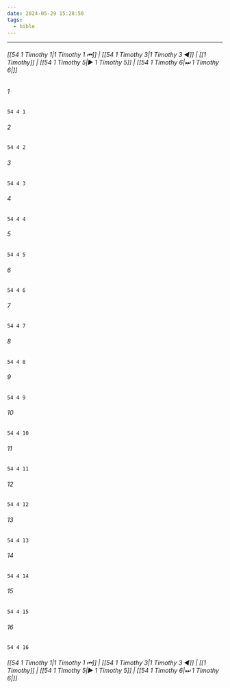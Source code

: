 ```yaml
---
date: 2024-05-29 15:28:50
tags:
  - bible
---
```

___

###### [[54 1 Timothy 1|1 Timothy 1 ⏮]] | [[54 1 Timothy 3|1 Timothy 3 ◀]] | [[1 Timothy]] | [[54 1 Timothy 5|▶ 1 Timothy 5]] | [[54 1 Timothy 6|⏭ 1 Timothy 6|]]

###### 1
``` verse
54 4 1 
```
###### 2
``` verse
54 4 2 
```
###### 3
``` verse
54 4 3 
```
###### 4
``` verse
54 4 4 
```
###### 5
``` verse
54 4 5 
```
###### 6
``` verse
54 4 6 
```
###### 7
``` verse
54 4 7 
```
###### 8
``` verse
54 4 8 
```
###### 9
``` verse
54 4 9 
```
###### 10
``` verse
54 4 10 
```
###### 11
``` verse
54 4 11 
```
###### 12
``` verse
54 4 12 
```
###### 13
``` verse
54 4 13 
```
###### 14
``` verse
54 4 14 
```
###### 15
``` verse
54 4 15 
```
###### 16
``` verse
54 4 16 
```

###### [[54 1 Timothy 1|1 Timothy 1 ⏮]] | [[54 1 Timothy 3|1 Timothy 3 ◀]] | [[1 Timothy]] | [[54 1 Timothy 5|▶ 1 Timothy 5]] | [[54 1 Timothy 6|⏭ 1 Timothy 6|]]

